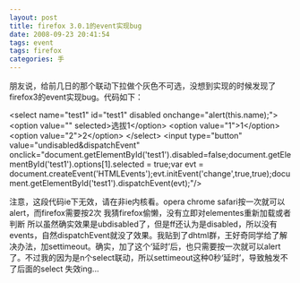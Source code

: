 ```yaml
---
layout: post
title: firefox 3.0.1的event实现bug
date: 2008-09-23 20:41:54
tags: event
tags: firefox
categories: 手
---
```

朋友说，给前几日的那个联动下拉做个灰色不可选，没想到实现的时候发现了firefox3的event实现bug。代码如下：
<p id="">&lt;select name="test1" id="test1" disabled onchange="alert(this.name);"&gt;
&lt;option value="" selected&gt;选拔1&lt;/option&gt;
&lt;option value="1"&gt;1&lt;/option&gt;
&lt;option value="2"&gt;2&lt;/option&gt;
&lt;/select&gt;
&lt;input type="button" value="undisabled&amp;dispatchEvent" onclick="document.getElementById('test1').disabled=false;document.getElementById('test1').options[1].selected = true;var evt = document.createEvent('HTMLEvents');evt.initEvent('change',true,true);document.getElementById('test1').dispatchEvent(evt);"/&gt;</p>
注意，这段代码ie下无效，请在非ie内核看。opera chrome safari按一次就可以alert，而firefox需要按2次 我猜firefox偷懒，没有立即对elementes重新加载或者判断 所以虽然确实效果是ubdisabled了，但是ff还认为是disabled，所以没有events，自然dispatchEvent就没了效果。我贴到了dhtml群，王好奇同学给了解决办法，加settimeout。确实，加了这个‘延时’后，也只需要按一次就可以alert了。不过我的因为是n个select联动，所以settimeout这种0秒‘延时’，导致触发不了后面的select 失效ing...